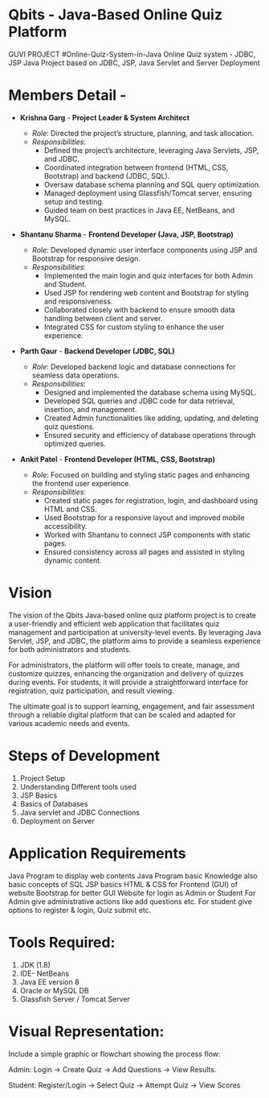 # Qbits - Java-Based Online Quiz Platform
GUVI PROJECT
#Online-Quiz-System-in-Java
Online Quiz system - JDBC, JSP
Java Project based on JDBC, JSP, Java Servlet and Server Deployment

# Members Detail -
 
- **Krishna Garg** - **Project Leader & System Architect**  
  - *Role*: Directed the project’s structure, planning, and task allocation.
  - *Responsibilities*:
    - Defined the project’s architecture, leveraging Java Servlets, JSP, and JDBC.
    - Coordinated integration between frontend (HTML, CSS, Bootstrap) and backend (JDBC, SQL).
    - Oversaw database schema planning and SQL query optimization.
    - Managed deployment using Glassfish/Tomcat server, ensuring setup and testing.
    - Guided team on best practices in Java EE, NetBeans, and MySQL.

- **Shantanu Sharma** - **Frontend Developer (Java, JSP, Bootstrap)**  
  - *Role*: Developed dynamic user interface components using JSP and Bootstrap for responsive design.
  - *Responsibilities*:
    - Implemented the main login and quiz interfaces for both Admin and Student.
    - Used JSP for rendering web content and Bootstrap for styling and responsiveness.
    - Collaborated closely with backend to ensure smooth data handling between client and server.
    - Integrated CSS for custom styling to enhance the user experience.

- **Parth Gaur** - **Backend Developer (JDBC, SQL)**  
  - *Role*: Developed backend logic and database connections for seamless data operations.
  - *Responsibilities*:
    - Designed and implemented the database schema using MySQL.
    - Developed SQL queries and JDBC code for data retrieval, insertion, and management.
    - Created Admin functionalities like adding, updating, and deleting quiz questions.
    - Ensured security and efficiency of database operations through optimized queries.

- **Ankit Patel** - **Frontend Developer (HTML, CSS, Bootstrap)**  
  - *Role*: Focused on building and styling static pages and enhancing the frontend user experience.
  - *Responsibilities*:
    - Created static pages for registration, login, and dashboard using HTML and CSS.
    - Used Bootstrap for a responsive layout and improved mobile accessibility.
    - Worked with Shantanu to connect JSP components with static pages.
    - Ensured consistency across all pages and assisted in styling dynamic content.


# Vision
The vision of the Qbits Java-based online quiz platform project is to create a user-friendly and efficient web application that facilitates quiz management and participation at university-level events. By leveraging Java Servlet, JSP, and JDBC, the platform aims to provide a seamless experience for both administrators and students.

For administrators, the platform will offer tools to create, manage, and customize quizzes, enhancing the organization and delivery of quizzes during events. For students, it will provide a straightforward interface for registration, quiz participation, and result viewing.

The ultimate goal is to support learning, engagement, and fair assessment through a reliable digital platform that can be scaled and adapted for various academic needs and events.

# Steps of Development
1. Project Setup
2. Understanding Different tools used
3. JSP Basics
4. Basics of Databases
5. Java servlet and JDBC Connections
6. Deployment on Server

# Application Requirements
Java Program to display web contents 
Java Program basic Knowledge also basic concepts of SQL
JSP basics
HTML & CSS for Frontend (GUI) of website
Bootstrap for better GUI
Website for login as Admin or Student
For Admin give administrative actions like add questions etc.
For student give options to register & login, Quiz submit etc.

# Tools Required:
1. JDK (1.8)
2. IDE- NetBeans 
3. Java EE version 8
4. Oracle or MySQL DB
5. Glassfish Server / Tomcat Server

# Visual Representation:

Include a simple graphic or flowchart showing the process flow:

Admin: Login → Create Quiz → Add Questions → View Results.

Student: Register/Login → Select Quiz → Attempt Quiz → View Scores
